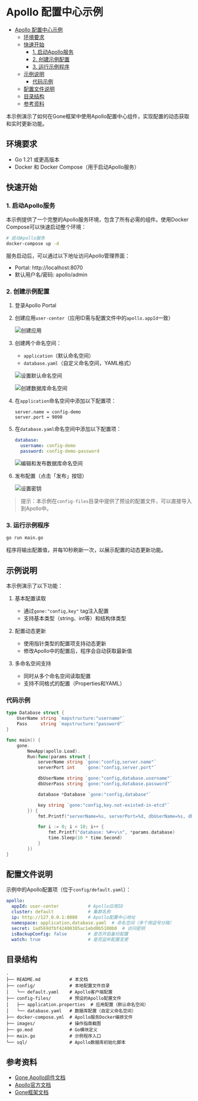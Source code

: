 # Apollo 配置中心示例
- [Apollo 配置中心示例](#apollo-配置中心示例)
  - [环境要求](#环境要求)
  - [快速开始](#快速开始)
    - [1. 启动Apollo服务](#1-启动apollo服务)
    - [2. 创建示例配置](#2-创建示例配置)
    - [3. 运行示例程序](#3-运行示例程序)
  - [示例说明](#示例说明)
    - [代码示例](#代码示例)
  - [配置文件说明](#配置文件说明)
  - [目录结构](#目录结构)
  - [参考资料](#参考资料)


本示例演示了如何在Gone框架中使用Apollo配置中心组件，实现配置的动态获取和实时更新功能。

## 环境要求

- Go 1.21 或更高版本
- Docker 和 Docker Compose（用于启动Apollo服务）

## 快速开始

### 1. 启动Apollo服务

本示例提供了一个完整的Apollo服务环境，包含了所有必需的组件。使用Docker Compose可以快速启动整个环境：

```bash
# 启动Apollo服务
docker-compose up -d
```

服务启动后，可以通过以下地址访问Apollo管理界面：
- Portal: http://localhost:8070
- 默认用户名/密码: apollo/admin

### 2. 创建示例配置

1. 登录Apollo Portal
2. 创建应用`user-center`（应用ID需与配置文件中的`apollo.appId`一致）

   ![创建应用](./images/1.create-application.png)

3. 创建两个命名空间：
   - `application`（默认命名空间）
   - `database.yaml`（自定义命名空间，YAML格式）

   ![设置默认命名空间](./images/2.set-default-namespace.png)

   ![创建数据库命名空间](./images/3.create-database-namespace.png)

4. 在`application`命名空间中添加以下配置项：
   ```properties
   server.name = config-demo
   server.port = 9090
   ```

5. 在`database.yaml`命名空间中添加以下配置项：
   ```yaml
   database:
     username: config-demo
     password: config-demo-password
   ```

   ![编辑和发布数据库命名空间](./images/4.edit-and-release-database-ns.png)

6. 发布配置（点击「发布」按钮）

   ![设置密钥](./images/5.set-secret.png)

> 提示：本示例在`config-files`目录中提供了预设的配置文件，可以直接导入到Apollo中。

### 3. 运行示例程序

```bash
go run main.go
```

程序将输出配置值，并每10秒刷新一次，以展示配置的动态更新功能。

## 示例说明

本示例演示了以下功能：

1. 基本配置读取
   - 通过`gone:"config,key"` tag注入配置
   - 支持基本类型（string、int等）和结构体类型

2. 配置动态更新
   - 使用指针类型的配置项支持动态更新
   - 修改Apollo中的配置后，程序会自动获取最新值

3. 多命名空间支持
   - 同时从多个命名空间读取配置
   - 支持不同格式的配置（Properties和YAML）

### 代码示例

```go
type Database struct {
	UserName string `mapstructure:"username"`
	Pass     string `mapstructure:"password"`
}

func main() {
	gone.
		NewApp(apollo.Load).
		Run(func(params struct {
			serverName string `gone:"config,server.name"`
			serverPort int    `gone:"config,server.port"`

			dbUserName string `gone:"config,database.username"`
			dbUserPass string `gone:"config,database.password"`

			database *Database `gone:"config,database"`

			key string `gone:"config,key.not-existed-in-etcd"`
		}) {
			fmt.Printf("serverName=%s, serverPort=%d, dbUserName=%s, dbUserPass=%s, key=%s\n", params.serverName, params.serverPort, params.dbUserName, params.dbUserPass, params.key)

			for i := 0; i < 10; i++ {
				fmt.Printf("database: %#+v\n", *params.database)
				time.Sleep(10 * time.Second)
			}
		})
}
```

## 配置文件说明

示例中的Apollo配置项（位于`config/default.yaml`）：

```yaml
apollo:
  appId: user-center           # Apollo应用ID
  cluster: default             # 集群名称
  ip: http://127.0.0.1:8080    # Apollo配置中心地址
  namespace: application,database.yaml  # 命名空间（多个用逗号分隔）
  secret: 1ad569dfbf42400385ac1ebd0b5100b0  # 访问密钥
  isBackupConfig: false        # 是否开启备份配置
  watch: true                  # 是否监听配置变更
```

## 目录结构

```
.
├── README.md           # 本文档
├── config/             # 本地配置文件目录
│   └── default.yaml    # Apollo客户端配置
├── config-files/       # 预设的Apollo配置文件
│   ├── application.properties  # 应用配置（默认命名空间）
│   └── database.yaml   # 数据库配置（自定义命名空间）
├── docker-compose.yml  # Apollo服务Docker编排文件
├── images/             # 操作指南截图
├── go.mod              # Go模块定义
├── main.go             # 示例程序入口
└── sql/                # Apollo数据库初始化脚本
```

## 参考资料

- [Gone Apollo组件文档](https://github.com/gone-io/goner/tree/main/apollo)
- [Apollo官方文档](https://www.apolloconfig.com/)
- [Gone框架文档](https://github.com/gone-io/gone)